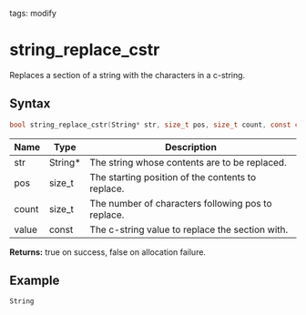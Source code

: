 tags: modify

# string_replace_cstr

Replaces a section of a string with the characters in a c-string.

## Syntax

```c
bool string_replace_cstr(String* str, size_t pos, size_t count, const char* value);
```

| Name | Type | Description |
| --- | --- | --- |
| str | String* | The string whose contents are to be replaced. |
| pos | size_t | The starting position of the contents to replace. |
| count | size_t | The number of characters following pos to replace. |
| value | const | The c-string value to replace the section with. |

**Returns:** true on success, false on allocation failure.

## Example

```c
String 
```